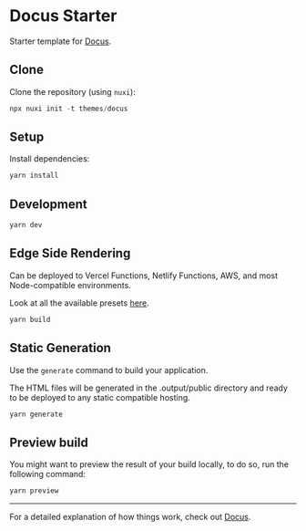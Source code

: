 # Docus Starter

Starter template for [Docus](https://docus.dev).

## Clone

Clone the repository (using `nuxi`):

```js
npx nuxi init -t themes/docus
```

## Setup

Install dependencies:

```js
yarn install
```

## Development

```js
yarn dev
```

## Edge Side Rendering

Can be deployed to Vercel Functions, Netlify Functions, AWS, and most Node-compatible environments.

Look at all the available presets [here](https://v3.nuxtjs.org/guide/deploy/presets).

```js
yarn build
```

## Static Generation

Use the `generate` command to build your application.

The HTML files will be generated in the .output/public directory and ready to be deployed to any static compatible hosting.

```js
yarn generate
```

## Preview build

You might want to preview the result of your build locally, to do so, run the following command:

```bash
yarn preview
```

---

For a detailed explanation of how things work, check out [Docus](https://docus.dev).
